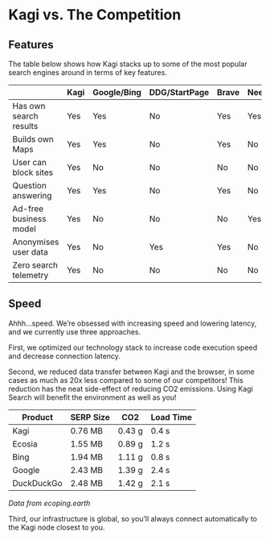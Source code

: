 # Kagi vs. The Competition

<a name="features"></a>
## Features

The table below shows how Kagi stacks up to some of the most popular search engines around in terms of key features.

|  | Kagi | Google/Bing | DDG/StartPage | Brave | Neeva |
| --- | --- | --- | --- | --- | --- |
| Has own search results | Yes | Yes | No | Yes | Yes |
| Builds own Maps | Yes | Yes | No | Yes | No |
| User can block sites | Yes | No | No | No | No |
| Question answering | Yes | Yes | No | Yes | No |
| Ad-free business model | Yes | No | No | No | Yes |
| Anonymises user data | Yes | No | Yes | Yes | No |
| Zero search telemetry | Yes | No | No | No | No |

<a name="speed"></a>
## Speed

Ahhh...speed. We’re obsessed with increasing speed and lowering latency, and we currently use three approaches.

First, we optimized our technology stack to increase code execution speed and decrease connection latency. 

Second, we reduced data transfer between Kagi and the browser, in some cases as much as 20x less compared to some of our competitors! This reduction has the neat side-effect of reducing CO2 emissions. Using Kagi Search will benefit the environment as well as you! 

| Product | SERP Size | CO2 | Load Time |
| --- | --- | --- | --- |
| Kagi | 0.76 MB | 0.43 g | 0.4 s |
| Ecosia | 1.55 MB | 0.89 g | 1.2 s |
| Bing | 1.94 MB | 1.11 g | 0.8 s |
| Google | 2.43 MB | 1.39 g | 2.4 s |
| DuckDuckGo | 2.48 MB | 1.42 g | 2.1 s |
*Data from ecoping.earth*

Third, our infrastructure is global, so you’ll always connect automatically to the Kagi node closest to you. 

